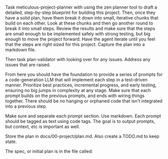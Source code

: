 Task meticulous-project-planner with using the zen planner tool to draft a detailed, step-by-step blueprint for building this project. Then, once they have a solid plan, have them break it down into small, iterative chunks that build on each other. Look at these chunks and then go another round to break it into small steps. Review the results and make sure that the steps are small enough to be implemented safely with strong testing, but big enough to move the project forward. Have the agent iterate until you feel that the steps are right sized for this project. Capture the plan into a markdown file.

Then task plan-validator with looking over for any issues. Address any issues that are raised.

From here you should have the foundation to provide a series of prompts for a code-generation LLM that will implement each step in a test-driven manner. Prioritize best practices, incremental progress, and early testing, ensuring no big jumps in complexity at any stage. Make sure that each prompt builds on the previous prompts, and ends with wiring things together. There should be no hanging or orphaned code that isn't integrated into a previous step.

Make sure and separate each prompt section. Use markdown. Each prompt should be tagged as text using code tags. The goal is to output prompts, but context, etc is important as well.

Store the plan in docs/00-project/plan.md. Also create a TODO.md to keep state.

The spec, or initial plan is in the file called:
